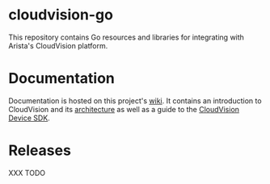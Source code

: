 # cloudvision-go
This repository contains Go resources and libraries for integrating with Arista's CloudVision platform.

# Documentation
Documentation is hosted on this project's [wiki](https://github.com/aristanetworks/cloudvision-go/wiki). It contains an introduction to CloudVision and its [architecture](https://github.com/aristanetworks/cloudvision-go/wiki/CloudVision-Architecture) as well as a guide to the [CloudVision Device SDK](https://github.com/aristanetworks/cloudvision-go/wiki/Device-SDK-Introduction).

# Releases
XXX TODO
